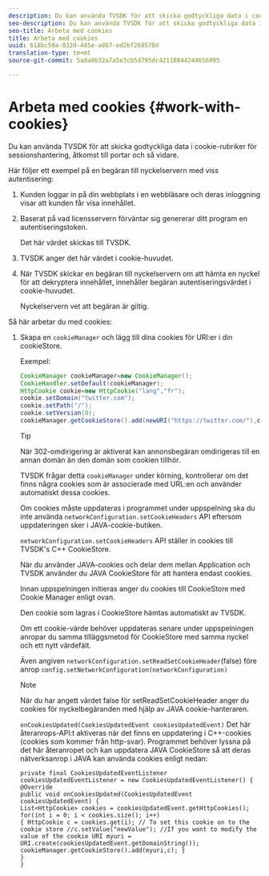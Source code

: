 ```yaml
---
description: Du kan använda TVSDK för att skicka godtyckliga data i cookie-rubriker för sessionshantering, åtkomst till portar och så vidare.
seo-description: Du kan använda TVSDK för att skicka godtyckliga data i cookie-rubriker för sessionshantering, åtkomst till portar och så vidare.
seo-title: Arbeta med cookies
title: Arbeta med cookies
uuid: 618bc59a-032d-445e-a867-ed2bf260570d
translation-type: tm+mt
source-git-commit: 5ada8632a7a5e3cb5d795dc42110844244656095

---
```



# Arbeta med cookies {#work-with-cookies}

Du kan använda TVSDK för att skicka godtyckliga data i cookie-rubriker för sessionshantering, åtkomst till portar och så vidare.

Här följer ett exempel på en begäran till nyckelservern med viss autentisering:

1. Kunden loggar in på din webbplats i en webbläsare och deras inloggning visar att kunden får visa innehållet.
1. Baserat på vad licensservern förväntar sig genererar ditt program en autentiseringstoken.

   Det här värdet skickas till TVSDK.
1. TVSDK anger det här värdet i cookie-huvudet.
1. När TVSDK skickar en begäran till nyckelservern om att hämta en nyckel för att dekryptera innehållet, innehåller begäran autentiseringsvärdet i cookie-huvudet.

   Nyckelservern vet att begäran är giltig.

Så här arbetar du med cookies:

1. Skapa en `cookieManager` och lägg till dina cookies för URI:er i din cookieStore.

   Exempel:

   ```java
   CookieManager cookieManager=new CookieManager(); 
   CookieHandler.setDefault(cookieManager);  
   HttpCookie cookie=new HttpCookie("lang","fr"); 
   cookie.setDomain("twitter.com");  
   cookie.setPath("/"); 
   cookie.setVersion(0); 
   cookieManager.getCookieStore().add(newURI("https://twitter.com/"),cookie);
   ```

   >[!TIP]
   >
   >När 302-omdirigering är aktiverat kan annonsbegäran omdirigeras till en annan domän än den domän som cookien tillhör.

   TVSDK frågar detta `cookieManager` under körning, kontrollerar om det finns några cookies som är associerade med URL:en och använder automatiskt dessa cookies.

   Om cookies måste uppdateras i programmet under uppspelning ska du inte använda `networkConfiguration.setCookieHeaders` API eftersom uppdateringen sker i JAVA-cookie-butiken.

   `networkConfiguration.setCookieHeaders` API ställer in cookies till TVSDK&#39;s C++ CookieStore.

   När du använder JAVA-cookies och delar dem mellan Application och TVSDK använder du JAVA CookieStore för att hantera endast cookies.

   Innan uppspelningen initieras anger du cookies till CookieStore med Cookie Manager enligt ovan.

   Den cookie som lagras i CookieStore hämtas automatiskt av TVSDK.

   Om ett cookie-värde behöver uppdateras senare under uppspelningen anropar du samma tilläggsmetod för CookieStore med samma nyckel och ett nytt värdefält.

   Även angiven
   `networkConfiguration.setReadSetCookieHeader`(false) före anrop
   `config.setNetworkConfiguration(networkConfiguration)`

   >[!NOTE]
   >
   >När du har angett värdet false för setReadSetCookieHeader anger du cookies för nyckelbegäranden med hjälp av JAVA cookie-hanteraren.

   `onCookiesUpdated(CookiesUpdatedEvent cookiesUpdatedEvent)`
Det här återanrops-API:t aktiveras när det finns en uppdatering i C++-cookies (cookies som kommer från http-svar). Programmet behöver lyssna på det här återanropet och kan uppdatera JAVA CookieStore så att deras nätverksanrop i JAVA kan använda cookies enligt nedan:

   ```
   private final CookiesUpdatedEventListener cookiesUpdatedEventListener = new CookiesUpdatedEventListener() {
   @Override
   public void onCookiesUpdated(CookiesUpdatedEvent cookiesUpdatedEvent) {
   List<HttpCookie> cookies = cookiesUpdatedEvent.getHttpCookies();
   for(int i = 0; i < cookies.size(); i++)
   { HttpCookie c = cookies.get(i); // To set this cookie on to the cookie store //c.setValue("newValue"); //If you want to modify the value of the cookie URI myuri = URI.create(cookiesUpdatedEvent.getDomainString()); cookieManager.getCookieStore().add(myuri,c); }
   }
   }
   ```

